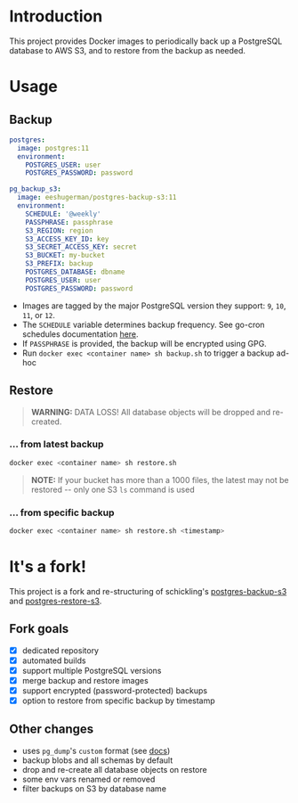 # Introduction
This project provides Docker images to periodically back up a PostgreSQL database to AWS S3, and to restore from the backup as needed.

# Usage
## Backup
```yaml
postgres:
  image: postgres:11
  environment:
    POSTGRES_USER: user
    POSTGRES_PASSWORD: password

pg_backup_s3:
  image: eeshugerman/postgres-backup-s3:11
  environment:
    SCHEDULE: '@weekly'
    PASSPHRASE: passphrase
    S3_REGION: region
    S3_ACCESS_KEY_ID: key
    S3_SECRET_ACCESS_KEY: secret
    S3_BUCKET: my-bucket
    S3_PREFIX: backup
    POSTGRES_DATABASE: dbname
    POSTGRES_USER: user
    POSTGRES_PASSWORD: password
```
- Images are tagged by the major PostgreSQL version they support: `9`, `10`, `11`, or `12`.
- The `SCHEDULE` variable determines backup frequency. See go-cron schedules documentation [here](http://godoc.org/github.com/robfig/cron#hdr-Predefined_schedules).
- If `PASSPHRASE` is provided, the backup will be encrypted using GPG.
- Run `docker exec <container name> sh backup.sh` to trigger a backup ad-hoc

## Restore
> **WARNING:** DATA LOSS! All database objects will be dropped and re-created.
### ... from latest backup
```sh
docker exec <container name> sh restore.sh
```
> **NOTE:** If your bucket has more than a 1000 files, the latest may not be restored -- only one S3 `ls` command is used
### ... from specific backup
```sh
docker exec <container name> sh restore.sh <timestamp>
```

# It's a fork!
This project is a fork and re-structuring of schickling's [postgres-backup-s3](https://github.com/schickling/dockerfiles/tree/master/postgres-backup-s3) and [postgres-restore-s3](https://github.com/schickling/dockerfiles/tree/master/postgres-restore-s3).

## Fork goals
  - [x] dedicated repository
  - [x] automated builds
  - [x] support multiple PostgreSQL versions
  - [x] merge backup and restore images
  - [x] support encrypted (password-protected) backups
  - [x] option to restore from specific backup by timestamp

## Other changes
  - uses `pg_dump`'s `custom` format (see [docs](https://www.postgresql.org/docs/10/app-pgdump.html))
  - backup blobs and all schemas by default
  - drop and re-create all database objects on restore
  - some env vars renamed or removed
  - filter backups on S3 by database name

